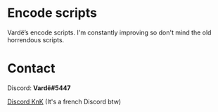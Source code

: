 # Encode scripts
Vardë’s encode scripts.
I'm constantly improving so don't mind the old horrendous scripts.

# Contact
Discord: **Vardë#5447**

[Discord KnK](https://discord.gg/RPGzM4b) (It's a french Discord btw)
